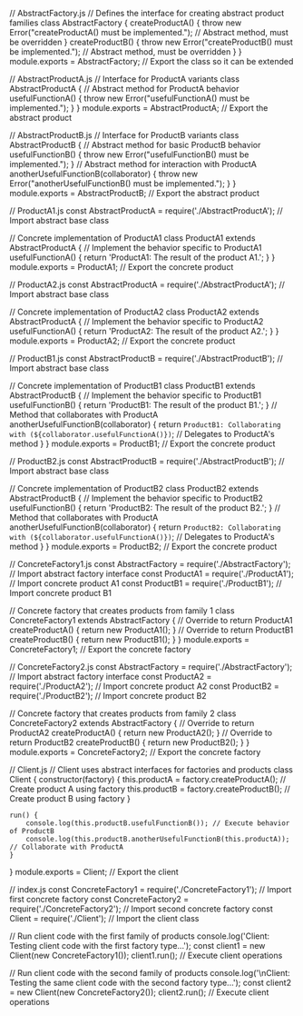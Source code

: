 // AbstractFactory.js
// Defines the interface for creating abstract product families
class AbstractFactory {
    createProductA() {
        throw new Error("createProductA() must be implemented."); // Abstract method, must be overridden
    }
    createProductB() {
        throw new Error("createProductB() must be implemented."); // Abstract method, must be overridden
    }
}
module.exports = AbstractFactory; // Export the class so it can be extended

// AbstractProductA.js
// Interface for ProductA variants
class AbstractProductA {
    // Abstract method for ProductA behavior
    usefulFunctionA() {
        throw new Error("usefulFunctionA() must be implemented.");
    }
}
module.exports = AbstractProductA; // Export the abstract product

// AbstractProductB.js
// Interface for ProductB variants
class AbstractProductB {
    // Abstract method for basic ProductB behavior
    usefulFunctionB() {
        throw new Error("usefulFunctionB() must be implemented.");
    }
    // Abstract method for interaction with ProductA
    anotherUsefulFunctionB(collaborator) {
        throw new Error("anotherUsefulFunctionB() must be implemented.");
    }
}
module.exports = AbstractProductB; // Export the abstract product

// ProductA1.js
const AbstractProductA = require('./AbstractProductA'); // Import abstract base class

// Concrete implementation of ProductA1
class ProductA1 extends AbstractProductA {
    // Implement the behavior specific to ProductA1
    usefulFunctionA() {
        return 'ProductA1: The result of the product A1.';
    }
}
module.exports = ProductA1; // Export the concrete product

// ProductA2.js
const AbstractProductA = require('./AbstractProductA'); // Import abstract base class

// Concrete implementation of ProductA2
class ProductA2 extends AbstractProductA {
    // Implement the behavior specific to ProductA2
    usefulFunctionA() {
        return 'ProductA2: The result of the product A2.';
    }
}
module.exports = ProductA2; // Export the concrete product

// ProductB1.js
const AbstractProductB = require('./AbstractProductB'); // Import abstract base class

// Concrete implementation of ProductB1
class ProductB1 extends AbstractProductB {
    // Implement the behavior specific to ProductB1
    usefulFunctionB() {
        return 'ProductB1: The result of the product B1.';
    }
    // Method that collaborates with ProductA
    anotherUsefulFunctionB(collaborator) {
        return `ProductB1: Collaborating with (${collaborator.usefulFunctionA()})`; // Delegates to ProductA's method
    }
}
module.exports = ProductB1; // Export the concrete product

// ProductB2.js
const AbstractProductB = require('./AbstractProductB'); // Import abstract base class

// Concrete implementation of ProductB2
class ProductB2 extends AbstractProductB {
    // Implement the behavior specific to ProductB2
    usefulFunctionB() {
        return 'ProductB2: The result of the product B2.';
    }
    // Method that collaborates with ProductA
    anotherUsefulFunctionB(collaborator) {
        return `ProductB2: Collaborating with (${collaborator.usefulFunctionA()})`; // Delegates to ProductA's method
    }
}
module.exports = ProductB2; // Export the concrete product

// ConcreteFactory1.js
const AbstractFactory = require('./AbstractFactory'); // Import abstract factory interface
const ProductA1 = require('./ProductA1'); // Import concrete product A1
const ProductB1 = require('./ProductB1'); // Import concrete product B1

// Concrete factory that creates products from family 1
class ConcreteFactory1 extends AbstractFactory {
    // Override to return ProductA1
    createProductA() {
        return new ProductA1();
    }
    // Override to return ProductB1
    createProductB() {
        return new ProductB1();
    }
}
module.exports = ConcreteFactory1; // Export the concrete factory

// ConcreteFactory2.js
const AbstractFactory = require('./AbstractFactory'); // Import abstract factory interface
const ProductA2 = require('./ProductA2'); // Import concrete product A2
const ProductB2 = require('./ProductB2'); // Import concrete product B2

// Concrete factory that creates products from family 2
class ConcreteFactory2 extends AbstractFactory {
    // Override to return ProductA2
    createProductA() {
        return new ProductA2();
    }
    // Override to return ProductB2
    createProductB() {
        return new ProductB2();
    }
}
module.exports = ConcreteFactory2; // Export the concrete factory

// Client.js
// Client uses abstract interfaces for factories and products
class Client {
    constructor(factory) {
        this.productA = factory.createProductA(); // Create product A using factory
        this.productB = factory.createProductB(); // Create product B using factory
    }

    run() {
        console.log(this.productB.usefulFunctionB()); // Execute behavior of ProductB
        console.log(this.productB.anotherUsefulFunctionB(this.productA)); // Collaborate with ProductA
    }
}
module.exports = Client; // Export the client

// index.js
const ConcreteFactory1 = require('./ConcreteFactory1'); // Import first concrete factory
const ConcreteFactory2 = require('./ConcreteFactory2'); // Import second concrete factory
const Client = require('./Client'); // Import the client class

// Run client code with the first family of products
console.log('Client: Testing client code with the first factory type...');
const client1 = new Client(new ConcreteFactory1());
client1.run(); // Execute client operations

// Run client code with the second family of products
console.log('\nClient: Testing the same client code with the second factory type...');
const client2 = new Client(new ConcreteFactory2());
client2.run(); // Execute client operations

